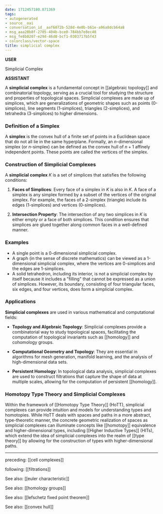 ```yaml
---
date: 1712457180.871369
tags:
- autogenerated
- source__oai
- conversation_id__aaf6072b-528d-4e0b-b61e-a96a8dcb64a8
- msg_aaa28b8f-2705-404b-bce0-784bb7e8ec40
- msg_fe8b0207-e29d-46d8-bcf1-0303717b5f43
- colorclass/vector-space
title: simplicial complex
---
```


**USER**

Simplicial Complex


**ASSISTANT**

A **simplicial complex** is a fundamental concept in [[algebraic topology]] and combinatorial topology, serving as a crucial tool for studying the structure and properties of topological spaces. Simplicial complexes are made up of simplices, which are generalizations of geometric shapes such as points (0-simplices), line segments (1-simplices), triangles (2-simplices), and tetrahedra (3-simplices) to higher dimensions.

### Definition of a Simplex

A **simplex** is the convex hull of a finite set of points in a Euclidean space that do not all lie in the same hyperplane. Formally, an $n$-dimensional simplex (or $n$-simplex) can be defined as the convex hull of $n + 1$ affinely independent points. These points are called the vertices of the simplex.

### Construction of Simplicial Complexes

A **simplicial complex** $K$ is a set of simplices that satisfies the following conditions:

1. **Faces of Simplices**: Every face of a simplex in $K$ is also in $K$. A face of a simplex is any simplex formed by a subset of the vertices of the original simplex. For example, the faces of a 2-simplex (triangle) include its edges (1-simplices) and vertices (0-simplices).

2. **Intersection Property**: The intersection of any two simplices in $K$ is either empty or a face of both simplices. This condition ensures that simplices are glued together along common faces in a well-defined manner.

### Examples

- A single point is a 0-dimensional simplicial complex.
- A graph (in the sense of discrete mathematics) can be viewed as a 1-dimensional simplicial complex, where the vertices are 0-simplices and the edges are 1-simplices.
- A solid tetrahedron, including its interior, is not a simplicial complex by itself because it includes a "filling" that cannot be expressed as a union of simplices. However, its boundary, consisting of four triangular faces, six edges, and four vertices, does form a simplicial complex.

### Applications

**Simplicial complexes** are used in various mathematical and computational fields:

- **Topology and Algebraic Topology**: Simplicial complexes provide a combinatorial way to study topological spaces, facilitating the computation of topological invariants such as [[homology]] and cohomology groups.

- **Computational Geometry and Topology**: They are essential in algorithms for mesh generation, manifold learning, and the analysis of high-dimensional data sets.

- **Persistent Homology**: In topological data analysis, simplicial complexes are used to construct filtrations that capture the shape of data at multiple scales, allowing for the computation of persistent [[homology]].

### Homotopy Type Theory and Simplicial Complexes

Within the framework of [[Homotopy Type Theory]] (HoTT), simplicial complexes can provide intuition and models for understanding types and homotopies. While HoTT deals with spaces and paths in a more abstract, type-theoretic manner, the concrete geometric realization of spaces as simplicial complexes can illuminate concepts like [[homotopy]] equivalence and higher-dimensional types, including [[Higher Inductive Types]] (HITs), which extend the idea of simplicial complexes into the realm of [[type theory]] by allowing for the construction of types with higher-dimensional paths.


---

preceding: [[cell complexes]]  


following: [[filtrations]]

See also: [[euler characteristic]]


See also: [[homology groups]]


See also: [[lefschetz fixed point theorem]]


See also: [[convex hull]]